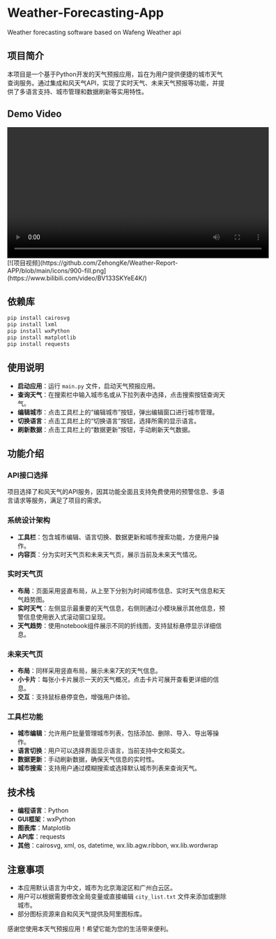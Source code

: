 # Weather-Forecasting-App
Weather forecasting software based on Wafeng Weather api
## 项目简介

本项目是一个基于Python开发的天气预报应用，旨在为用户提供便捷的城市天气查询服务。通过集成和风天气API，实现了实时天气、未来天气预报等功能，并提供了多语言支持、城市管理和数据刷新等实用特性。
## Demo Video

<video width="600" controls>
  <source src="https://github.com/ZehongKe/Weather-Report-APP/blob/main/demo.mp4" type="video/mp4">
  Your browser does not support the video tag.
</video>
[![项目视频](https://github.com/ZehongKe/Weather-Report-APP/blob/main/icons/900-fill.png](https://www.bilibili.com/video/BV133SKYeE4K/)

## 依赖库
```bash
pip install cairosvg
pip install lxml
pip install wxPython
pip install matplotlib
pip install requests
```

## 使用说明
- **启动应用**：运行 `main.py` 文件，启动天气预报应用。
- **查询天气**：在搜索栏中输入城市名或从下拉列表中选择，点击搜索按钮查询天气。
- **编辑城市**：点击工具栏上的“编辑城市”按钮，弹出编辑窗口进行城市管理。
- **切换语言**：点击工具栏上的“切换语言”按钮，选择所需的显示语言。
- **刷新数据**：点击工具栏上的“数据更新”按钮，手动刷新天气数据。
## 功能介绍

### API接口选择
项目选择了和风天气的API服务，因其功能全面且支持免费使用的预警信息、多语言请求等服务，满足了项目的需求。

### 系统设计架构
- **工具栏**：包含城市编辑、语言切换、数据更新和城市搜索功能，方便用户操作。
- **内容页**：分为实时天气页和未来天气页，展示当前及未来天气情况。

### 实时天气页
- **布局**：页面采用竖直布局，从上至下分别为时间城市信息、实时天气信息和天气趋势图。
- **实时天气**：左侧显示最重要的天气信息，右侧则通过小模块展示其他信息，预警信息使用嵌入式滚动窗口呈现。
- **天气趋势**：使用notebook组件展示不同的折线图，支持鼠标悬停显示详细信息。

### 未来天气页
- **布局**：同样采用竖直布局，展示未来7天的天气信息。
- **小卡片**：每张小卡片展示一天的天气概况，点击卡片可展开查看更详细的信息。
- **交互**：支持鼠标悬停变色，增强用户体验。

### 工具栏功能
- **城市编辑**：允许用户批量管理城市列表，包括添加、删除、导入、导出等操作。
- **语言切换**：用户可以选择界面显示语言，当前支持中文和英文。
- **数据更新**：手动刷新数据，确保天气信息的实时性。
- **城市搜索**：支持用户通过模糊搜索或选择默认城市列表来查询天气。

## 技术栈
- **编程语言**：Python
- **GUI框架**：wxPython
- **图表库**：Matplotlib
- **API库**：requests
- **其他**：cairosvg, xml, os, datetime, wx.lib.agw.ribbon, wx.lib.wordwrap
## 注意事项
- 本应用默认语言为中文，城市为北京海淀区和广州白云区。
- 用户可以根据需要修改全局变量或直接编辑 `city_list.txt` 文件来添加或删除城市。
- 部分图标资源来自和风天气提供及阿里图标库。



感谢您使用本天气预报应用！希望它能为您的生活带来便利。
